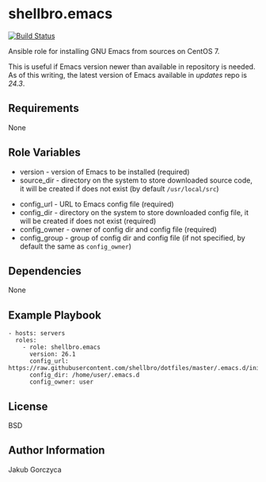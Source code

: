 shellbro.emacs
==============

[![Build Status](https://travis-ci.org/shellbro/ansible-role-emacs.svg?branch=master)](https://travis-ci.org/shellbro/ansible-role-emacs)

Ansible role for installing GNU Emacs from sources on CentOS 7.

This is useful if Emacs version newer than available in repository is needed. As
of this writing, the latest version of Emacs available in *updates* repo is
*24.3*.

Requirements
------------

None

Role Variables
--------------

* version - version of Emacs to be installed (required)
* source_dir - directory on the system to store downloaded source code, it will
be created if does not exist (by default `/usr/local/src`)
<!-- -->
* config_url - URL to Emacs config file (required)
* config_dir - directory on the system to store downloaded config file, it will
be created if does not exist (required)
* config_owner - owner of config dir and config file (required)
* config_group - group of config dir and config file (if not specified, by
default the same as `config_owner`)

Dependencies
------------

None

Example Playbook
----------------

    - hosts: servers
      roles:
        - role: shellbro.emacs
          version: 26.1
          config_url: https://raw.githubusercontent.com/shellbro/dotfiles/master/.emacs.d/init.el
          config_dir: /home/user/.emacs.d
          config_owner: user

License
-------

BSD

Author Information
------------------

Jakub Gorczyca
